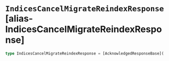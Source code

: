 # `IndicesCancelMigrateReindexResponse` [alias-IndicesCancelMigrateReindexResponse]
```typescript
type IndicesCancelMigrateReindexResponse = [AcknowledgedResponseBase](./AcknowledgedResponseBase.md);
```
